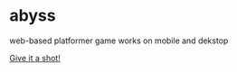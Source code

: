 # abyss
web-based platformer game
works on mobile and dekstop

[Give it a shot!]([https://grayu3.github.io/abyss/](https://luminous-madeleine-0a94a0.netlify.app/))
